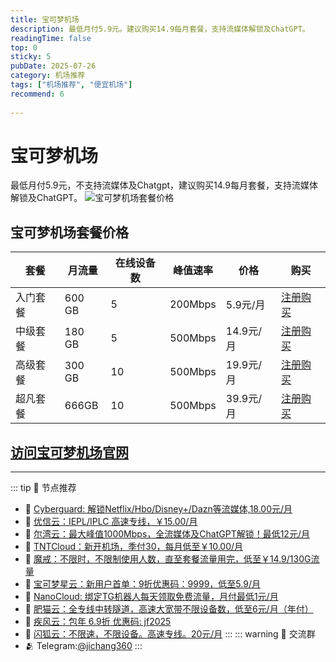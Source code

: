 ```yaml
---
title: 宝可梦机场
description: 最低月付5.9元。建议购买14.9每月套餐，支持流媒体解锁及ChatGPT。
readingTime: false
top: 0
sticky: 5
pubDate: 2025-07-26
category: 机场推荐
tags: ["机场推荐", "便宜机场"]
recommend: 6
      
---
```

# 宝可梦机场
最低月付5.9元，不支持流媒体及Chatgpt，建议购买14.9每月套餐，支持流媒体解锁及ChatGPT。
![宝可梦机场套餐价格](/assets/pokemon.png "宝可梦机场套餐价格")
## 宝可梦机场套餐价格
| 套餐 | 月流量 | 在线设备数 | 峰值速率 | 价格 | 购买 |
| --- | --- | --- | --- | --- | --- |
| 入门套餐 | 600 GB | 5 | 200Mbps | 5.9元/月 | [注册购买](https://love.521pokemon.com/register?code=56ERkkxp) |
| 中级套餐 | 180 GB | 5 |500Mbps | 14.9元/月 | [注册购买](https://love.521pokemon.com/register?code=56ERkkxp) |
| 高级套餐 | 300 GB | 10 | 500Mbps | 19.9元/月 |  [注册购买](https://love.521pokemon.com/register?code=56ERkkxp) |
|超凡套餐 | 666GB | 10 | 500Mbps | 39.9元/月 |  [注册购买](https://love.521pokemon.com/register?code=56ERkkxp) |
[访问宝可梦机场官网](https://love.521pokemon.com/register?code=56ERkkxp)
---------
---------
::: tip 🎉 节点推荐
- 🚀 [Cyberguard: 解锁Netflix/Hbo/Disney+/Dazn等流媒体,18.00元/月](https://www.cyberguard.best/#/register?code=XsreC0T5)<br>
- 🚀 [优信云：IEPL/IPLC 高速专线，￥15.00/月](https://www.优信云.com/#/register?code=JRtE5uIV)<br>
- 🚀 [尔湾云：最大峰值1000Mbps，全流媒体及ChatGPT解锁！最低12元/月](https://erwan6.net/auth/register?code=BoObCd)<br>
- 🚀 [TNTCloud：新开机场，季付30，每月低至￥10.00/月](https://haibing822.tntvipaff.cc/#/register?code=GtjJVgml)<br>
- 🚀 [魔戒：不限时，不限制使用人数，直至套餐流量用完，低至￥14.9/130G流量](https://mojie.app/#/register?code=sSdtPtLo)<br>
- 🚀 [宝可梦星云：新用户首单：9折优惠码：9999，低至5.9/月 ](https://love.521pokemon.com/register?code=56ERkkxp)<br>
- 🚀 [NanoCloud: 绑定TG机器人每天领取免费流量，月付最低1元/月](https://edu.uodoo.bid/auth/register?code=JMiOQDHf)<br>
- 🚀 [肥猫云：全专线中转隧道，高速大宽带不限设备数，低至6元/月（年付）](https://fchb1188.fcvipaff.cc/register?aff=X1vZd2wf)<br>
- 🚀 [疾风云：包年 6.9折 优惠码: jf2025](https://homes.tr25.cn?code=ReCm)<br>
- 🚀 [闪狐云：不限速，不限设备。高速专线。20元/月](https://inv02.ffaff.cc/register?aff=WQApz2pv)
:::
::: warning  💬 交流群
- 🫂 Telegram:[@jichang360](https://t.me/jichang360)
:::
